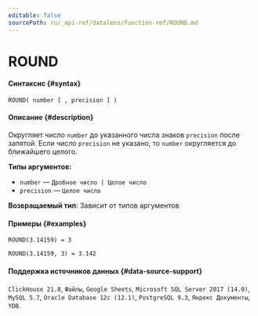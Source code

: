 ```yaml
---
editable: false
sourcePath: ru/_api-ref/datalens/function-ref/ROUND.md
---
```


# ROUND



#### Синтаксис {#syntax}


```
ROUND( number [ , precision ] )
```

#### Описание {#description}
Округляет число `number` до указанного числа знаков `precision` после запятой.
Если число `precision` не указано, то `number` округляется до ближайшего целого.

**Типы аргументов:**
- `number` — `Дробное число | Целое число`
- `precision` — `Целое число`


**Возвращаемый тип**: Зависит от типов аргументов

#### Примеры {#examples}

```
ROUND(3.14159) = 3
```

```
ROUND(3.14159, 3) = 3.142
```


#### Поддержка источников данных {#data-source-support}

`ClickHouse 21.8`, `Файлы`, `Google Sheets`, `Microsoft SQL Server 2017 (14.0)`, `MySQL 5.7`, `Oracle Database 12c (12.1)`, `PostgreSQL 9.3`, `Яндекс Документы`, `YDB`.
